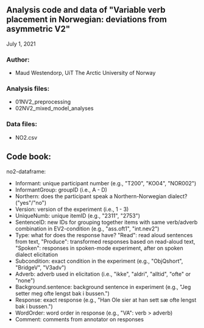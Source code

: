Analysis code and data of "Variable verb placement in Norwegian: deviations from asymmetric V2"
---------------------
July 1, 2021

### Author:

- Maud Westendorp, UiT The Arctic University of Norway

### Analysis files:

- 01NV2_preprocessing
- 02NV2_mixed_model_analyses

### Data files:

- NO2.csv

## Code book:
no2-dataframe:
- Informant: unique participant number (e.g., "T200", "KO04", "NOR002")
- InformantGroup: groupID (i.e., A - D)
- Northern: does the participant speak a Northern-Norwegian dialect? ("yes"/"no")
- Version: version of the experiment (i.e., 1 - 3)
- UniqueNumb: unique itemID (e.g., "2311", "2753")
- SentenceID: new IDs for grouping together items with same verb/adverb combination in EV2-condition (e.g., "ass.oft1", "int.nev2")
- Type: what for does the response have? 
     "Read": read aloud sentences from text,
     "Produce": transformed responses based on read-aloud text,
     "Spoken": responses in spoken-mode experiment, after on spoken dialect elicitation
- Subcondition: exact condition in the experiment (e.g., "ObjQshort", "BridgeV", "V3adv")
- Adverb: adverb used in elicitation (i.e., "ikke", "aldri", "alltid", "ofte" or "none")
- Background.sentence: background sentence in experiment (e.g., "Jeg setter meg ofte lengst bak i bussen.")
- Response: exact response (e.g., "Han Ole sier at han sett sæ ofte lengst bak i bussen.")
- WordOrder: word order in response (e.g., "VA": verb > adverb)
- Comment: comments from annotator on responses
